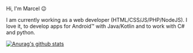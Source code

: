 Hi, I'm Marcel 😉

I am currently working as a web developer (HTML/CSS/JS/PHP/NodeJS). I love it, to develop apps for Android™ with Java/Kotlin and to work with C# and python.


[![Anurag's github stats](https://github-readme-stats.vercel.app/api?username=marcelbohland&show_icons=true&theme=dracula&hide_title=true&count_private=true&include_all_commits=true)](https://github.com/anuraghazra/github-readme-stats)
